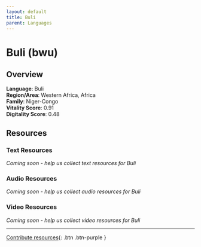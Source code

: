 ```yaml
---
layout: default
title: Buli
parent: Languages
---
```


# Buli (bwu)

## Overview

**Language**: Buli  
**Region/Area**: Western Africa, Africa  
**Family**: Niger-Congo  
**Vitality Score**: 0.91  
**Digitality Score**: 0.48  

## Resources

### Text Resources
*Coming soon - help us collect text resources for Buli*

### Audio Resources
*Coming soon - help us collect audio resources for Buli*

### Video Resources
*Coming soon - help us collect video resources for Buli*

---

[Contribute resources](https://fairtrain.github.io/){: .btn .btn-purple }
